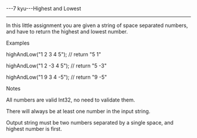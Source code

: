 ---7 kyu---Highest and Lowest

---

In this little assignment you are given a string of space separated numbers, and have to return the highest and lowest number.

Examples

highAndLow("1 2 3 4 5");  // return "5 1"

highAndLow("1 2 -3 4 5"); // return "5 -3"

highAndLow("1 9 3 4 -5"); // return "9 -5"

Notes

All numbers are valid Int32, no need to validate them.

There will always be at least one number in the input string.

Output string must be two numbers separated by a single space, and highest number is first.

